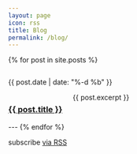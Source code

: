 ```yaml
---
layout: page
icon: rss
title: Blog
permalink: /blog/
---
```


{% for post in site.posts %}
<div class="row">
<div class="two columns">
<p class="post-meta"><span><time>{{ post.date | date: "%-d %b" }}</time></span></p>
</div>
<div class="ten columns">
<h3><a href="{{ post.url | prepend: site.baseurl }}">{{ post.title }}</a></h3>
{{ post.excerpt }}
</div>
</div>
---
{% endfor %}

<p>subscribe <a href="{{ "/feed.xml" | prepend: site.baseurl }}">via RSS</a></p>
